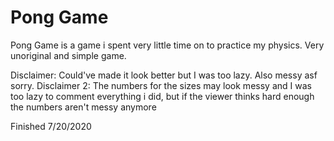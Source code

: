# Pong Game
Pong Game is a game i spent very little time on to practice my physics. Very unoriginal and simple game.

Disclaimer: Could've made it look better but I was too lazy. Also messy asf sorry.
Disclaimer 2: The numbers for the sizes may look messy and I was too lazy to comment everything i did, but if the viewer thinks hard enough the numbers aren't messy anymore

Finished 7/20/2020

